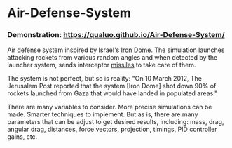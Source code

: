 # Air-Defense-System
 
### Demonstration: https://qualuo.github.io/Air-Defense-System/

Air defense system inspired by Israel's [Iron Dome](https://en.wikipedia.org/wiki/Iron_Dome). The simulation launches attacking rockets from various random angles and when detected by the launcher system, sends interceptor [missiles](https://en.wikipedia.org/wiki/Missile) to take care of them. 

The system is not perfect, but so is reality: "On 10 March 2012, The Jerusalem Post reported that the system [Iron Dome] shot down 90% of rockets launched from Gaza that would have landed in populated areas." 

There are many variables to consider. More precise simulations can be made. Smarter techniques to implement. But as is, there are many parameters that can be adjust to get desired results, including: mass, drag, angular drag, distances, force vectors, projection, timings, PID controller gains, etc.
